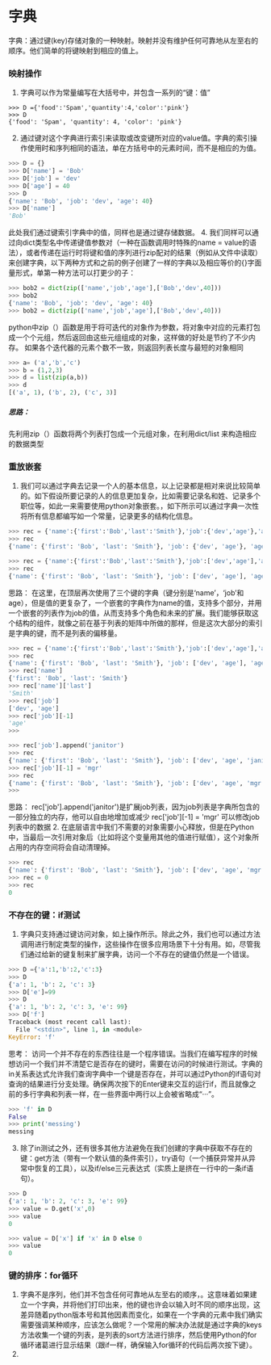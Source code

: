 # 字典
字典：通过键(key)存储对象的一种映射。映射并没有维护任何可靠地从左至右的顺序。他们简单的将键映射到相应的值上。
### 映射操作
1. 字典可以作为常量编写在大括号中，并包含一系列的“键：值”
```pthon
>>> D ={'food':'Spam','quantity':4,'color':'pink'}
>>> D
{'food': 'Spam', 'quantity': 4, 'color': 'pink'}
```
2. 通过键对这个字典进行索引来读取或改变键所对应的value值。字典的索引操作使用时和序列相同的语法，单在方括号中的元素时间，而不是相应的为值。
```python
>>> D = {}
>>> D['name'] = 'Bob'
>>> D['job'] = 'dev'
>>> D['age'] = 40
>>> D
{'name': 'Bob', 'job': 'dev', 'age': 40}
>>> D['name']
'Bob'
```
此处我们通过键索引字典中的值，同样也是通过键存储数据。
4. 我们同样可以通过向dict类型名中传递键值参数对（一种在函数调用时特殊的name = value的语法），或者传递在运行时将键和值的序列进行zip配对的结果（例如从文件中读取）来创建字典，以下两种方式和之前的例子创建了一样的字典以及相应等价的{}字面量形式，单第一种方法可以打更少的子：
```python
>>> bob2 = dict(zip(['name','job','age'],['Bob','dev',40]))
>>> bob2
{'name': 'Bob', 'job': 'dev', 'age': 40}
>>> bob2 = dict(zip(['name','job','age'],['Bob','dev',40]))
```
python中zip（）函数是用于将可迭代的对象作为参数，将对象中对应的元素打包成一个个元组，然后返回由这些元组组成的对象，这样做的好处是节约了不少内存。
如果各个迭代器的元素个数不一致，则返回列表长度与最短的对象相同
```python
>>> a= ('a','b','c')
>>> b = (1,2,3)
>>> d = list(zip(a,b))
>>> d
[('a', 1), ('b', 2), ('c', 3)]
```
##### 思路：
先利用zip（）函数将两个列表打包成一个元组对象，在利用dict/list 来构造相应的数据类型
### 重放嵌套
1. 我们可以通过字典去记录一个人的基本信息，以上记录都是相对来说比较简单的。如下假设所要记录的人的信息更加复杂，比如需要记录名和姓、记录多个职位等，如此一来需要使用python对象嵌套。，如下所示可以通过字典一次性将所有信息都编写如一个常量，记录更多的结构化信息。
```python
>>> rec = {'name':{'first':'Bob','last':'Smith'},'job':{'dev','age'},'age':40.5}
>>> rec
{'name': {'first': 'Bob', 'last': 'Smith'}, 'job': {'dev', 'age'}, 'age': 40.5}

>>> rec = {'name':{'first':'Bob','last':'Smith'},'job':['dev','age'],'age':40.5}
>>> rec
{'name': {'first': 'Bob', 'last': 'Smith'}, 'job': ['dev', 'age'], 'age': 40.5}
```
 思路：
在这里，在顶层再次使用了三个键的字典（键分别是‘name’，‘job’和age），但是值的更复杂了，一个嵌套的字典作为name的值，支持多个部分，并用一个嵌套的列表作为job的值，从而支持多个角色和未来的扩展。我们能够获取这个结构的组件，就像之前在基于列表的矩阵中所做的那样，但是这次大部分的索引是字典的键，而不是列表的偏移量。
```python
>>> rec = {'name':{'first':'Bob','last':'Smith'},'job':['dev','age'],'age':40.5}
>>> rec
{'name': {'first': 'Bob', 'last': 'Smith'}, 'job': ['dev', 'age'], 'age': 40.5}
>>> rec['name']
{'first': 'Bob', 'last': 'Smith'}
>>> rec['name']['last']
'Smith'
>>> rec['job']
['dev', 'age']
>>> rec['job'][-1]
'age'
>>>

>>> rec['job'].append('janitor')
>>> rec
{'name': {'first': 'Bob', 'last': 'Smith'}, 'job': ['dev', 'age', 'janitor'], 'age': 40.5}
>>> rec['job'][-1] = 'mgr'
>>> rec
{'name': {'first': 'Bob', 'last': 'Smith'}, 'job': ['dev', 'age', 'mgr'], 'age': 40.5}
>>>
```
 思路：
  rec['job'].append('janitor')是扩展job列表，因为job列表是字典所包含的一部分独立的内存，他可以自由地增加或减少
  rec['job'][-1] = 'mgr' 可以修改job列表中的数据
2. 在底层语言中我们不需要的对象需要小心释放，但是在Python中，当最后一次引用对象后（比如将这个变量用其他的值进行赋值），这个对象所占用的内存空间将会自动清理掉。
```python
>>> rec
{'name': {'first': 'Bob', 'last': 'Smith'}, 'job': ['dev', 'age', 'mgr'], 'age': 40.5}
>>> rec = 0
>>> rec
0
```
### 不存在的键：if测试
1. 字典只支持通过键访问对象，如上操作所示。除此之外，我们也可以通过方法调用进行制定类型的操作，这些操作在很多应用场景下十分有用。如，尽管我们通过给新的键复制来扩展字典，访问一个不存在的键值仍然是一个错误。
```python
>>> D ={'a':1,'b':2,'c':3}
>>> D
{'a': 1, 'b': 2, 'c': 3}
>>> D['e']=99
>>> D
{'a': 1, 'b': 2, 'c': 3, 'e': 99}
>>> D['f']
Traceback (most recent call last):
  File "<stdin>", line 1, in <module>
KeyError: 'f'
```
思考：
访问一个并不存在的东西往往是一个程序错误。当我们在编写程序的时候想访问一个我们并不清楚它是否存在的键时，需要在访问的时候进行测试。字典的in关系表达式允许我们查询字典中一个键是否存在，并可以通过Python的if语句对查询的结果进行分支处理。确保两次按下的Enter键来交互的运行if，而且就像之前的多行字典和列表一样，在一些界面中两行以上会被省略成“···”。
```python
>>> 'f' in D
False
>>> print('messing')
messing
```
3. 除了in测试之外，还有很多其他方法避免在我们创建的字典中获取不存在的键：get方法（带有一个默认值的条件索引），try语句（一个捕获异常并从异常中恢复的工具），以及if/else三元表达式（实质上是挤在一行中的一条if语句）。
```python
>>> D
{'a': 1, 'b': 2, 'c': 3, 'e': 99}
>>> value = D.get('x',0)
>>> value
0

>>> value = D['x'] if 'x' in D else 0
>>> value
0
```
### 键的排序：for循环
1. 字典不是序列，他们并不包含任何可靠地从左至右的顺序，。这意味着如果建立一个字典，并将他们打印出来，他的键也许会以输入时不同的顺序出现，这差异随着python版本号和其他因素而变化，如果在一个字典的元素中我们确实需要强调某种顺序，应该怎么做呢？一个常用的解决办法就是通过字典的keys方法收集一个键的列表，是列表的sort方法进行排序，然后使用Python的for循环诸葛进行显示结果（跟if一样，确保输入for循环的代码后两次按下<Enter>键）。
2. 
